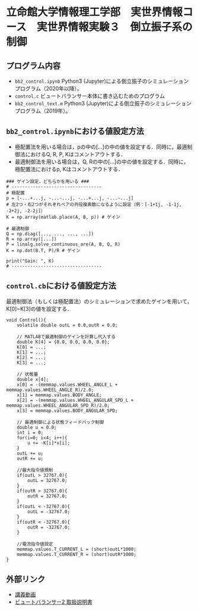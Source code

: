 # 立命館大学情報理工学部　実世界情報コース　実世界情報実験３　倒立振子系の制御

## プログラム内容
- `bb2_control.ipynb` Python3 (Jupyter)による倒立振子のシミュレーションプログラム（2020年以降）。
- `control.c` ビュートバランサー本体に書き込むためのプログラム
- `bb2_control_text.m` Python3 (Jupyter)による倒立振子のシミュレーションプログラム（2019年）。

## `bb2_control.ipynb`における値設定方法
- 極配置法を用いる場合は，pの中の[...]の中の値を設定する．同時に，最適制御法におけるQ, R, P, Kはコメントアウトする．
- 最適制御法を用いる場合は，Q, Rの中の[...]の中の値を設定する．同時に，極配置法におけるp, Kはコメントアウトする．
```
### ゲイン設定，どちらかを用いる ###
# ----------------------------------
# 極配置
p = [-...+...j, -...-...j, -...+...j, -...-...j]
# 左2つ・右2つがそれぞれペアの共役複素数になるように設定（例：[-1+1j, -1-1j, -2+2j, -2-2j]）
K = np.array(matlab.place(A, B, p)) # ゲイン

# 最適制御
Q = np.diag([..., ..., ..., ...])
R = np.array([...])
P = linalg.solve_continuous_are(A, B, Q, R)
K = np.dot(B.T, P)/R # ゲイン

print("Gain: ", K)
# ----------------------------------
```

## `control.cb`における値設定方法
最適制御法（もしくは極配置法）のシミュレーションで求めたゲインを用いて，K[0]~K[3]の値を設定する．
```
void Control(){
	volatile double outL = 0.0,outR = 0.0;

	// MATLABで最適制御のゲインを計算し代入する
	double K[4] = {0.0, 0.0, 0.0, 0.0};
	K[0] = ...;
	K[1] = ...;
	K[2] = ...;
	K[3] = ...;

	// 状態量
	double x[4];
	x[0] = -(memmap.values.WHEEL_ANGLE_L + memmap.values.WHEEL_ANGLE_R)/2.0;
	x[1] = memmap.values.BODY_ANGLE;
	x[2] = -(memmap.values.WHEEL_ANGULAR_SPD_L + memmap.values.WHEEL_ANGULAR_SPD_R)/2.0;
	x[3] = memmap.values.BODY_ANGULAR_SPD;

	// 最適制御による状態フィードバック制御
	double u = 0.0;
	int i = 0;
	for(i=0; i<4; i++){
		u += -K[i]*x[i];
	}
	outL += u;
	outR += u;

	//最大指令値規制
	if(outL > 32767.0){
		outL = 32767.0;
	}
	if(outR > 32767.0){
		outR = 32767.0;
	}
	if(outL < -32767.0){
		outL = -32767.0;
	}
	if(outR < -32767.0){
		outR = -32767.0;
	}

	//電流指令値設定
	memmap.values.T_CURRENT_L = (short)outL*1000;
	memmap.values.T_CURRENT_R = (short)outR*1000;
}
```

## 外部リンク
- [講義動画](https://youtu.be/N5dlfMK_PqE)
- [ビュートバランサー2 取扱説明書](https://www.vstone.co.jp/products/beauto_balancer_2/download/BeautoBalancer2_Manual_1_05.pdf)
